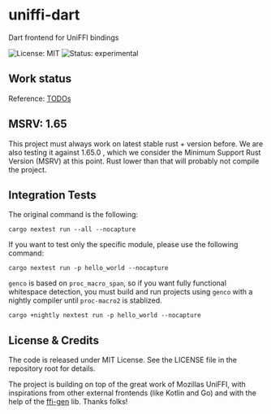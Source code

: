 # uniffi-dart

Dart frontend for UniFFI bindings

![License: MIT](https://img.shields.io/github/license/acterglobal/uniffi-dart?style=flat-square) ![Status: experimental](https://img.shields.io/badge/status-experimental-red?style=flat-square)

## Work status
Reference: [TODOs](./TODO.md)

## MSRV: 1.65

This project must always work on latest stable rust + version before. We are also testing it against 1.65.0 , which we consider the Minimum Support Rust Version (MSRV) at this point. Rust lower than that will probably not compile the project.

## Integration Tests

The original command is the following:
```
cargo nextest run --all --nocapture
```
If you want to test only the specific module, please use the following command:
```
cargo nextest run -p hello_world --nocapture
```
`genco` is based on `proc_macro_span`, so if you want fully functional whitespace detection, you must build and run projects using `genco` with a nightly compiler until `proc-macro2` is stablized.
```
cargo +nightly nextest run -p hello_world --nocapture
```

## License & Credits

The code is released under MIT License. See the LICENSE file in the repository root for details.

The project is building on top of the great work of Mozillas UniFFI, with inspirations from other external frontends (like Kotlin and Go) and with the help of the [ffi-gen](https://github.com/acterglobal/ffi-gen) lib. Thanks folks!
